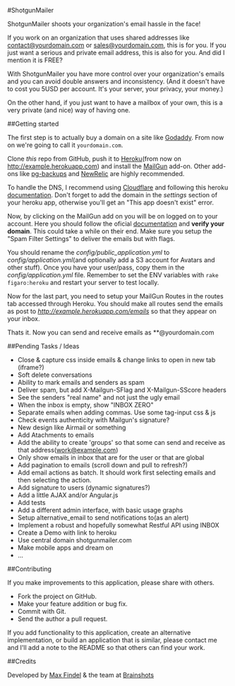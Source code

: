 #ShotgunMailer

ShotgunMailer shoots your organization's email hassle in the face!  

If you work on an organization that uses shared addresses like contact@yourdomain.com or sales@yourdomain.com, this is for you. If you just want a serious and private email address, this is also for you. And did I mention it is FREE?

With ShotgunMailer you have more control over your organization's emails and you can avoid double answers and inconsistency.
(And it doesn't have to cost you 5USD per account. It's your server, your privacy, your money.)

On the other hand, if you just want to have a mailbox of your own, this is a very private (and nice) way of having one.
<!-- SAMPLE IMAGE -->

##Getting started

The first step is to actually buy a domain on a site like [Godaddy](http://www.godaddy.com/). From now on we're going to call it `yourdomain.com`.  

Clone *this* repo from GitHub, push it to [Heroku](http://heroku.com)(from now on http://example.herokuapp.com) and install the [MailGun](https://addons.heroku.com/mailgun) add-on. Other add-ons like [pg-backups](https://addons.heroku.com/pgbackups) and [NewRelic](https://addons.heroku.com/newrelic) are highly recommended.  

To handle the DNS, I recommend using [Cloudflare](http://cloudflare.com) and following this heroku [documentation](http://www.higherorderheroku.com/articles/cloudflare-dns-heroku/). Don't forget to add the domain in the *settings* section of your heroku app, otherwise you'll get an "This app doesn't exist" error.  

Now, by clicking on the MailGun add on you will be on logged on to your account. Here you should follow the oficial [documentation](http://documentation.mailgun.com/quickstart.html#verifying-your-domain) and **verify your domain**. This could take a while on their end. Make sure you setup the "Spam Filter Settings" to deliver the emails but with flags.   

You should rename the *config/public_application.yml* to *config/application.yml*(and optionally add a S3 account for Avatars and other stuff). Once you have your user/pass, copy them in the *config/application.yml* file. Remember to set the ENV variables with `rake figaro:heroku` and restart your server to test locally.  
  
Now for the last part, you need to setup your MailGun Routes in the routes tab accessed through Heroku. You should make all routes send the emails as post to *http://example.herokuapp.com/emails* so that they appear on your inbox.

Thats it. Now you can send and receive emails as **@yourdomain.com

##Pending Tasks / Ideas

* Close & capture css inside emails & change links to open in new tab (iframe?)
* Soft delete conversations
* Ability to mark emails and senders as spam
* Deliver spam, but add X-Mailgun-SFlag and X-Mailgun-SScore headers
* See the senders "real name" and not just the ugly email
* When the inbox is empty, show "INBOX ZERO"
* Separate emails when adding commas. Use some tag-input css & js
* Check events authenticity with Mailgun's signature?
* New design like Airmail or something
* Add Atachments to emails
* Add the ability to create 'groups' so that some can send and receive as that address(work@example.com)
* Only show emails in inbox that are for the user or that are global
* Add pagination to emails (scroll down and pull to refresh?)
* Add email actions as batch. It should work first selecting emails and then selecting the action.
* Add signature to users (dynamic signatures?)
* Add a little AJAX and/or Angular.js
* Add tests
* Add a different admin interface, with basic usage graphs
* Setup alternative_email to send notifications to(as an alert)
* Implement a robust and hopefully somewhat Restful API using INBOX
* Create a Demo with link to heroku
* Use central domain shotgunmailer.com
* Make mobile apps and dream on
* ...

##Contributing

If you make improvements to this application, please share with others.

* Fork the project on GitHub.
* Make your feature addition or bug fix.
* Commit with Git.
* Send the author a pull request.

If you add functionality to this application, create an alternative implementation, or build an application that is similar, please contact me and I'll add a note to the README so that others can find your work.

##Credits

Developed by [Max Findel](https://github.com/maxfindel) & the team at [Brainshots](http://brainshots.cl)




